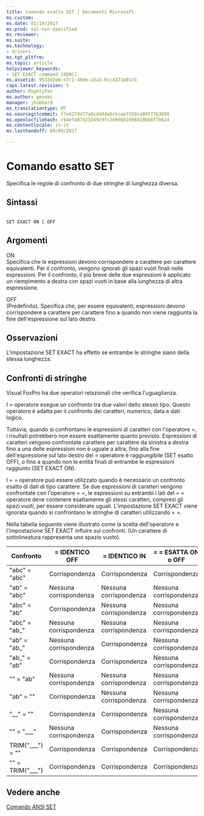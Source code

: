 ```yaml
---
title: Comando esatto SET | Documenti Microsoft
ms.custom: 
ms.date: 01/19/2017
ms.prod: sql-non-specified
ms.reviewer: 
ms.suite: 
ms.technology:
- drivers
ms.tgt_pltfrm: 
ms.topic: article
helpviewer_keywords:
- SET EXACT command [ODBC]
ms.assetid: 9533d3e0-e7c1-49de-a3a3-0cc4373a91cb
caps.latest.revision: 5
author: MightyPen
ms.author: genemi
manager: jhubbard
ms.translationtype: MT
ms.sourcegitcommit: f7e6274d77a9cdd4de6cbcaef559ca99f77b3608
ms.openlocfilehash: c94efa07d23249c9fc3e9d661998419b68f7b624
ms.contentlocale: it-it
ms.lasthandoff: 09/09/2017

---
```

# <a name="set-exact-command"></a>Comando esatto SET
Specifica le regole di confronto di due stringhe di lunghezza diversa.  
  
## <a name="syntax"></a>Sintassi  
  
```  
  
SET EXACT ON | OFF  
```  
  
## <a name="arguments"></a>Argomenti  
 ON  
 Specifica che le espressioni devono corrispondere a carattere per carattere equivalenti. Per il confronto, vengono ignorati gli spazi vuoti finali nelle espressioni. Per il confronto, il più breve delle due espressioni è applicato un riempimento a destra con spazi vuoti in base alla lunghezza di altra espressione.  
  
 OFF  
 (Predefinito). Specifica che, per essere equivalenti, espressioni devono corrispondere a carattere per carattere fino a quando non viene raggiunta la fine dell'espressione sul lato destro.  
  
## <a name="remarks"></a>Osservazioni  
 L'impostazione SET EXACT ha effetto se entrambe le stringhe siano della stessa lunghezza.  
  
## <a name="string-comparisons"></a>Confronti di stringhe  
 Visual FoxPro ha due operatori relazionali che verifica l'uguaglianza.  
  
 I = operatore esegue un confronto tra due valori dello stesso tipo. Questo operatore è adatta per il confronto dei caratteri, numerico, data e dati logico.  
  
 Tuttavia, quando si confrontano le espressioni di caratteri con l'operatore =, i risultati potrebbero non essere esattamente quanto previsto. Espressioni di caratteri vengono confrontate carattere per carattere da sinistra a destra fino a una delle espressioni non è uguale a altra, fino alla fine dell'espressione sul lato destro del = operatore è raggiungibile (SET esatto OFF), o fino a quando non le entità finali di entrambe le espressioni raggiunto (SET EXACT ON).  
  
 I = = operatore può essere utilizzato quando è necessario un confronto esatto di dati di tipo carattere. Se due espressioni di caratteri vengono confrontate con l'operatore = =, le espressioni su entrambi i lati del = = operatore deve contenere esattamente gli stessi caratteri, compresi gli spazi vuoti, per essere considerate uguali. L'impostazione SET EXACT viene ignorata quando si confrontano le stringhe di caratteri utilizzando = =.  
  
 Nella tabella seguente viene illustrato come la scelta dell'operatore e l'impostazione SET EXACT influire sui confronti. (Un carattere di sottolineatura rappresenta uno spazio vuoto).  
  
|Confronto|= IDENTICO OFF|= IDENTICO IN|= = ESATTA ON o OFF|  
|----------------|------------------|-----------------|--------------------------|  
|"abc" = "abc"|Corrispondenza|Corrispondenza|Corrispondenza|  
|"ab" = "abc"|Nessuna corrispondenza|Nessuna corrispondenza|Nessuna corrispondenza|  
|"abc" = "ab"|Corrispondenza|Nessuna corrispondenza|Nessuna corrispondenza|  
|"abc" = "ab_"|Nessuna corrispondenza|Nessuna corrispondenza|Nessuna corrispondenza|  
|"ab" = "ab_"|Nessuna corrispondenza|Corrispondenza|Nessuna corrispondenza|  
|"ab_" = "ab"|Corrispondenza|Corrispondenza|Nessuna corrispondenza|  
|"" = "ab"|Nessuna corrispondenza|Nessuna corrispondenza|Nessuna corrispondenza|  
|"ab" = ""|Corrispondenza|Nessuna corrispondenza|Nessuna corrispondenza|  
|"__" = ""|Corrispondenza|Corrispondenza|Nessuna corrispondenza|  
|"" = "___"|Nessuna corrispondenza|Corrispondenza|Nessuna corrispondenza|  
|TRIM("___") = ""|Corrispondenza|Corrispondenza|Corrispondenza|  
|"" = TRIM("___")|Corrispondenza|Corrispondenza|Corrispondenza|  
  
## <a name="see-also"></a>Vedere anche  
 [Comando ANSI SET](../../odbc/microsoft/set-ansi-command.md)
